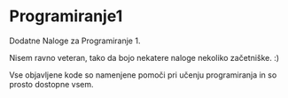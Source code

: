 Programiranje1
==============

Dodatne Naloge za Programiranje 1.

Nisem ravno veteran, tako da bojo nekatere naloge nekoliko začetniške. :)

Vse objavljene kode so namenjene pomoči pri učenju programiranja in so prosto dostopne vsem.
